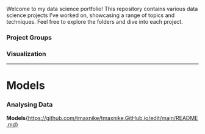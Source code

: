 Welcome to my data science portfolio! This repository contains various data science projects I've worked on, showcasing a range of topics and techniques. Feel free to explore the folders and dive into each project.
### Project Groups 
### Visualization
------------------------------------------------------------------------------------------------------------------------------------------------------------------------------------
# Models 
### Analysing Data
**Models**{https://github.com/tmaxnike/tmaxnike.GitHub.io/edit/main/README.md}



